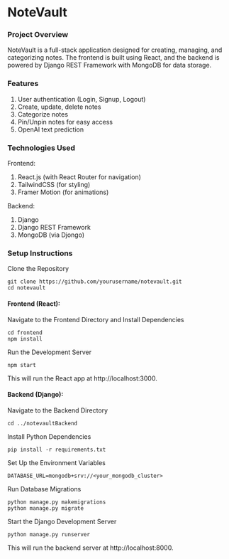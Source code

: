 # NoteVault

### Project Overview
NoteVault is a full-stack application designed for creating, managing, and categorizing notes. The frontend is built using React, and the backend is powered by Django REST Framework with MongoDB for data storage.

### Features
1. User authentication (Login, Signup, Logout)
2. Create, update, delete notes
3. Categorize notes
4. Pin/Unpin notes for easy access
5. OpenAI text prediction

### Technologies Used
Frontend:
1. React.js (with React Router for navigation)
2. TailwindCSS (for styling)
3. Framer Motion (for animations)

Backend:
1. Django
2. Django REST Framework
3. MongoDB (via Djongo)


### Setup Instructions

Clone the Repository

```
git clone https://github.com/yourusername/notevault.git
cd notevault
```

#### Frontend (React): 

Navigate to the Frontend Directory and Install Dependencies
```
cd frontend
npm install
```

Run the Development Server
```
npm start
```
This will run the React app at http://localhost:3000.


#### Backend (Django):

Navigate to the Backend Directory
```
cd ../notevaultBackend
```

Install Python Dependencies
```
pip install -r requirements.txt
```

Set Up the Environment Variables 
```
DATABASE_URL=mongodb+srv://<your_mongodb_cluster>
```

Run Database Migrations
```
python manage.py makemigrations
python manage.py migrate
```

Start the Django Development Server
```
python manage.py runserver
```

This will run the backend server at http://localhost:8000.